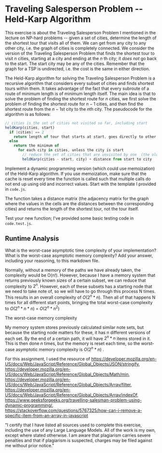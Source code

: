 # Traveling Salesperson Problem -- Held-Karp Algorithm
     
This exercise is about the Traveling Salesperson Problem I mentioned in the
lecture on NP-hard problems -- given a set of cities, determine the length of
the shortest tour that visits all of them. We can get from any city to any other
city, i.e. the graph of cities is completely connected. We consider the version
of the Traveling Salesperson Problem that finds the shortest tour to visit $n$
cities, starting at a city and ending at the $n$ th city; it *does not* go
back to the start. The start city may be any of the cities. Remember that the
graph for a TSP is undirected, i.e. the cost is the same in either direction.

The Held-Karp algorithm for solving the Traveling Salesperson Problem is a
recursive algorithm that considers every subset of cities and finds shortest
tours within them. It takes advantage of the fact that every subroute of a route
of minimum length is of minimum length itself. The main idea is that to solve
the problem of finding the shortest route for $n$ cities, we first solve the
problem of finding the shortest route for $n-1$ cities, and then find the
shortest route from the $n-1$st city to the $n$th city. The pseudocode for the
algorithm is as follows:

```javascript
// cities is the set of cities not visited so far, including start
heldKarp(cities, start)
  if |cities| == 2
    return length of tour that starts at start, goes directly to other city in cities
  else
    return the minimum of
      for each city in cities, unless the city is start
        // reduce the set of cities that are unvisited by one  (the old start), set the new start, add on the distance from old start to new start
        heldKarp(cities - start, city) + distance from start to city
```

Implement a dynamic programming version (which could use memoization) of the
Held-Karp algorithm. If you use memoization, make sure that the cache is reset
every time the function is called such that multiple calls do not end up using
old and incorrect values. Start with the template I provided in `code.js`.

The function takes a distance matrix (the adjacency matrix for the graph where
the values in the cells are the distances between the corresponding cities) and
returns the length of the shortest tour, not the tour itself.

Test your new function; I've provided some basic testing code in `code.test.js`.

## Runtime Analysis

What is the worst-case asymptotic time complexity of your implementation? What
is the worst-case asymptotic memory complexity? Add your answer, including your
reasoning, to this markdown file.


Normally, without a memory of the paths we have already taken, the complexity would be O(n!). However, because I have a memory system that returns previously known sizes of a certain subset, we can reduce that complexity to $2^n$. However, each of these subsets has a starting node that we need to take note of, so we will have to go through this process N times. This results in an overall complexity of $O(2^n*n)$. Then all of that happens N times for all different start points, bringing the total worst-case complexity to $O(2^n*n*n)$ = $O (2^n * n^2)$

    
The worst-case memory complexity 


My memory system stores previously calculated similar note sets, but because the starting node matters for these, it has n different versions of each set. By the end of a certain path, it will have $2^n*n$ items stored in it. This is then done $n$ times, but the memory is reset each time, so the worst-case asymptotic memory complexity is $O (2^n*n)$ .



For this assignment, I used the resource of https://developer.mozilla.org/en-US/docs/Web/JavaScript/Reference/Global_Objects/JSON/stringify, https://developer.mozilla.org/en-US/docs/Web/JavaScript/Reference/Global_Objects/Math/min, https://developer.mozilla.org/en-US/docs/Web/JavaScript/Reference/Global_Objects/Array/filter, https://developer.mozilla.org/en-US/docs/Web/JavaScript/Reference/Global_Objects/Array/indexOf, https://www.geeksforgeeks.org/travelling-salesman-problem-using-dynamic-programming/, https://stackoverflow.com/questions/5767325/how-can-i-remove-a-specific-item-from-an-array-in-javascript

"I certify that I have listed all sources used to complete this exercise, including the use of any Large Language Models. All of the work is my own, except where stated otherwise. I am aware that plagiarism carries severe penalties and that if plagiarism is suspected, charges may be filed against me without prior notice."
